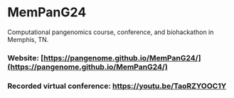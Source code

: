 # MemPanG24
Computational pangenomics course, conference, and biohackathon in Memphis, TN.

### Website: [https://pangenome.github.io/MemPanG24/](https://pangenome.github.io/MemPanG24/)
### Recorded virtual conference: https://youtu.be/TaoRZYOOC1Y